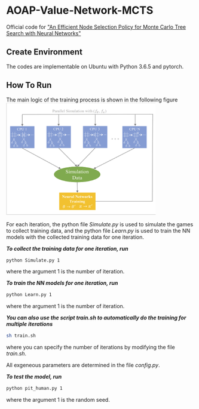 # AOAP-Value-Network-MCTS
Official code for ["An Efficient Node Selection Policy for Monte Carlo Tree Search with Neural Networks"](https://papers.ssrn.com/sol3/papers.cfm?abstract_id=4450999)

## Create Environment
The codes are implementable on Ubuntu with Python 3.6.5 and pytorch.

## How To Run
The main logic of the training process is shown in the following figure
<img src="https://github.com/xiaotianliu01/AOAP-Value-Network-MCTS/blob/master/diagram.png" width="400" height="300">

For each iteration, the python file *Simulate.py* is used to simulate the games to collect training data, and the python file *Learn.py* is used to train the NN models with the collected training data for one iteration.

***To collect the training data for one iteration, run***
```Bash
python Simulate.py 1
```
where the argument 1 is the number of iteration.

***To train the NN models for one iteration, run***
```Bash
python Learn.py 1
```
where the argument 1 is the number of iteration.

***You can also use the script *train.sh* to automatically do the training for multiple iterations***
```Bash
sh train.sh
```
where you can specify the number of iterations by modifying the file *train.sh*.

All exgeneous parameters are determined in the file *config.py*.

***To test the model, run***
```Bash
python pit_human.py 1
```
where the argument 1 is the random seed.

